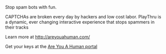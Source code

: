Stop spam bots with fun.

CAPTCHAs are broken every day by hackers and low cost labor. PlayThru is a dynamic, ever changing interactive experience that stops spammers in their tracks

Learn more at http://areyouahuman.com/

Get your keys at the [Are You A Human portal](https://portal.areyouahuman.com/)